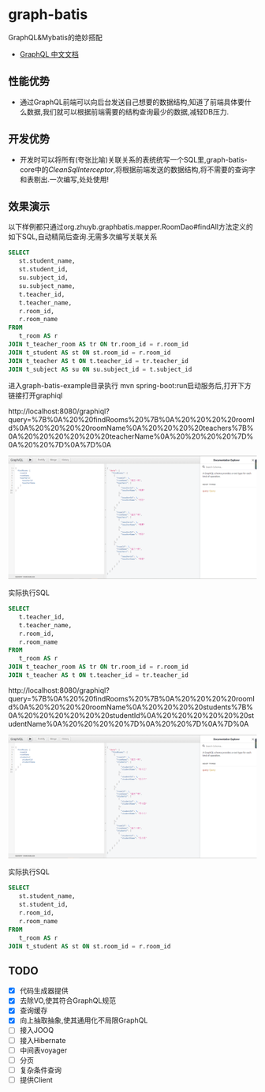 # graph-batis
GraphQL&amp;Mybatis的绝妙搭配
* [GraphQL 中文文档](https://graphql.cn/)

## 性能优势
* 通过GraphQL前端可以向后台发送自己想要的数据结构,知道了前端具体要什么数据,我们就可以根据前端需要的结构查询最少的数据,减轻DB压力.
## 开发优势
* 开发时可以将所有(夸张比喻)关联关系的表统统写一个SQL里,graph-batis-core中的*CleanSqlInterceptor*,将根据前端发送的数据结构,将不需要的查询字和表剔出.一次编写,处处使用!
## 效果演示
以下样例都只通过org.zhuyb.graphbatis.mapper.RoomDao#findAll方法定义的如下SQL,自动精简后查询.无需多次编写关联关系

```sql
SELECT
   st.student_name,
   st.student_id,
   su.subject_id,
   su.subject_name,
   t.teacher_id,
   t.teacher_name,
   r.room_id,
   r.room_name
FROM
   t_room AS r
JOIN t_teacher_room AS tr ON tr.room_id = r.room_id
JOIN t_student AS st ON st.room_id = r.room_id
JOIN t_teacher AS t ON t.teacher_id = tr.teacher_id
JOIN t_subject AS su ON su.subject_id = t.subject_id
```

进入graph-batis-example目录执行 mvn spring-boot:run启动服务后,打开下方链接打开graphiql



http://localhost:8080/graphiql?query=%7B%0A%20%20findRooms%20%7B%0A%20%20%20%20roomId%0A%20%20%20%20roomName%0A%20%20%20%20teachers%7B%0A%20%20%20%20%20%20teacherName%0A%20%20%20%20%7D%0A%20%20%7D%0A%7D%0A

![](./img/graphiQLV2.png)

实际执行SQL

```sql
SELECT
   t.teacher_id,
   t.teacher_name,
   r.room_id,
   r.room_name
FROM
   t_room AS r
JOIN t_teacher_room AS tr ON tr.room_id = r.room_id
JOIN t_teacher AS t ON t.teacher_id = tr.teacher_id
```



http://localhost:8080/graphiql?query=%7B%0A%20%20findRooms%20%7B%0A%20%20%20%20roomId%0A%20%20%20%20roomName%0A%20%20%20%20students%7B%0A%20%20%20%20%20%20studentId%0A%20%20%20%20%20%20studentName%0A%20%20%20%20%7D%0A%20%20%7D%0A%7D%0A

![](./img/graphiQL2V2.png)

实际执行SQL

```sql
SELECT
   st.student_name,
   st.student_id,
   r.room_id,
   r.room_name
FROM
   t_room AS r
JOIN t_student AS st ON st.room_id = r.room_id
```



## TODO

- [x]  代码生成器提供
- [x]  去除VO,使其符合GraphQL规范
- [x]  查询缓存
- [x]  向上抽取抽象,使其通用化不局限GraphQL
- [ ]  接入JOOQ
- [ ]  接入Hibernate
- [ ]  中间表voyager
- [ ]  分页
- [ ]  复杂条件查询
- [ ]  提供Client